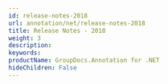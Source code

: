 ```yaml
---
id: release-notes-2018
url: annotation/net/release-notes-2018
title: Release Notes - 2018
weight: 3
description: 
keywords: 
productName: GroupDocs.Annotation for .NET
hideChildren: False
---
```

